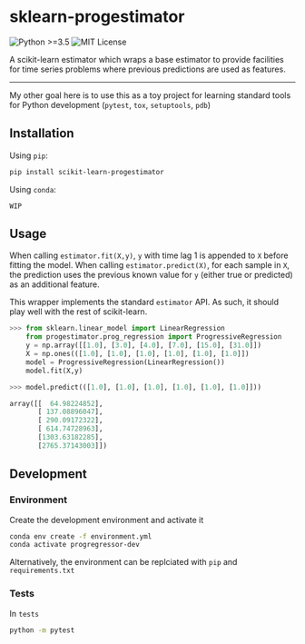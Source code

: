 # sklearn-progestimator
![Python >=3.5](https://img.shields.io/badge/Python-%3E%3D3.5-informational)
![MIT License](https://img.shields.io/badge/License-MIT-brightgreen)

A scikit-learn estimator which wraps a base estimator to provide facilities for 
time series problems where previous predictions are used as features.

---

My other goal here is to use this as a toy project for learning standard 
tools for Python development (`pytest`, `tox`, `setuptools`, `pdb`)

## Installation

Using `pip`:
```bash
pip install scikit-learn-progestimator
```

Using `conda`:
```
WIP
```

## Usage

When calling `estimator.fit(X,y)`, `y` with time lag 1 is appended to `X`
before fitting the model.
When calling `estimator.predict(X)`, for each sample in `X`, the prediction uses the previous known value for `y` (either true or predicted) as an additional feature.

This wrapper implements the standard `estimator` API. As such, it should play well with the rest of scikit-learn.
```python
>>> from sklearn.linear_model import LinearRegression
    from progestimator.prog_regression import ProgressiveRegression
    y = np.array([[1.0], [3.0], [4.0], [7.0], [15.0], [31.0]])
    X = np.ones(([1.0], [1.0], [1.0], [1.0], [1.0], [1.0]])
    model = ProgressiveRegression(LinearRegression()) 
    model.fit(X,y)

>>> model.predict(([1.0], [1.0], [1.0], [1.0], [1.0], [1.0]]))

array([[  64.98224852],
       [ 137.08896047],
       [ 290.09172322],
       [ 614.74728963],
       [1303.63182285],
       [2765.37143003]])
```

## Development

### Environment
 
Create the development environment and activate it
```bash
conda env create -f environment.yml
conda activate progregressor-dev
```
Alternatively, the environment can be replciated with `pip` and
`requirements.txt`

### Tests

In `tests`
```bash
python -m pytest
```
